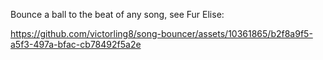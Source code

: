 Bounce a ball to the beat of any song, see Fur Elise:

https://github.com/victorling8/song-bouncer/assets/10361865/b2f8a9f5-a5f3-497a-bfac-cb78492f5a2e

